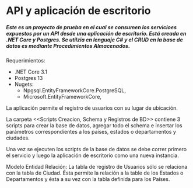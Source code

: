 # API y aplicación de escritorio

##### Este es un proyecto de prueba en el cual se consumen los servicioes expuestos por un API desde una aplicación de escritorio. Está creada en .NET Core y Postgres. Se utilzia en lenguaje C# y el CRUD en la base de datos es mediante Procedimientos Almacenados.

Requerimientos:
- .NET Core 3.1
- Postgres 13
- Nugets:
    - Npgsql.EntityFrameworkCore.PostgreSQL, 
    - Microsoft.EntityFrameworkCore,

La aplicación permite el registro de usuarios con su lugar de ubicación.

La carpeta <<Scripts Creacion, Schema y Registros de BD>> contiene 3 scripts para crear la base de datos, agregar todo el schema e insertar los parámetros correspondientes a los países, estados o departamentos y ciudades. 

Una vez se ejecuten los scripts de la base de datos se debe correr primero el servicio y luego la aplicación de escritorio como una nueva instancia.

Modelo Entidad Relación: La tabla de registro de Usuarios sólo se relaciona con la tabla de Ciudad. Ésta permite la relación a la table de los Estados o Departamentos y ésta a su vez con la tabla definida para los Países.
